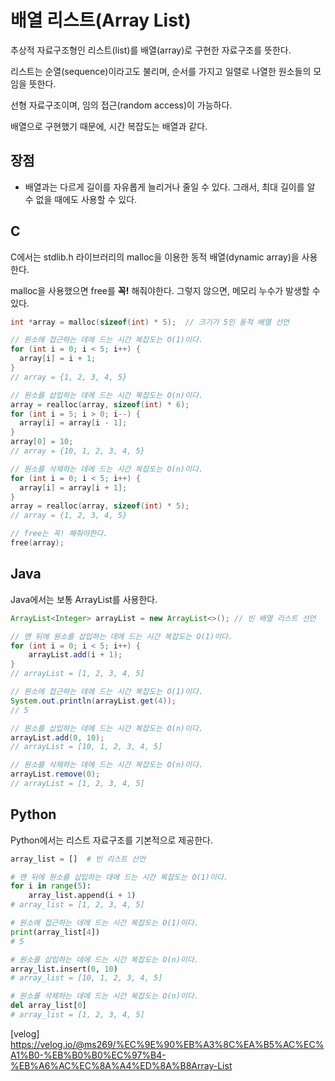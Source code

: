 # 배열 리스트(Array List)

추상적 자료구조형인 리스트(list)를 배열(array)로 구현한 자료구조를 뜻한다.

리스트는 순열(sequence)이라고도 불리며, 순서를 가지고 일렬로 나열한 원소들의 모임을 뜻한다.

선형 자료구조이며, 임의 접근(random access)이 가능하다.

배열으로 구현했기 때문에, 시간 복잡도는 배열과 같다.

## 장점

- 배열과는 다르게 길이를 자유롭게 늘리거나 줄일 수 있다.
  그래서, 최대 길이를 알 수 없을 때에도 사용할 수 있다.

## C

C에서는 stdlib.h 라이브러리의 malloc을 이용한 동적 배열(dynamic array)을 사용한다.

malloc을 사용했으면 free를 **꼭!** 해줘야한다.
그렇지 않으면, 메모리 누수가 발생할 수 있다.

```c
int *array = malloc(sizeof(int) * 5);  // 크기가 5인 동적 배열 선언

// 원소에 접근하는 데에 드는 시간 복잡도는 O(1)이다.
for (int i = 0; i < 5; i++) {
  array[i] = i + 1;
}
// array = {1, 2, 3, 4, 5}

// 원소를 삽입하는 데에 드는 시간 복잡도는 O(n)이다.
array = realloc(array, sizeof(int) * 6);
for (int i = 5; i > 0; i--) {
  array[i] = array[i - 1];
}
array[0] = 10;
// array = {10, 1, 2, 3, 4, 5}

// 원소를 삭제하는 데에 드는 시간 복잡도는 O(n)이다.
for (int i = 0; i < 5; i++) {
  array[i] = array[i + 1];
}
array = realloc(array, sizeof(int) * 5);
// array = {1, 2, 3, 4, 5}

// free는 꼭! 해줘야한다.
free(array);
```

## Java

Java에서는 보통 ArrayList를 사용한다.

```java
ArrayList<Integer> arrayList = new ArrayList<>(); // 빈 배열 리스트 선언

// 맨 뒤에 원소를 삽입하는 데에 드는 시간 복잡도는 O(1)이다.
for (int i = 0; i < 5; i++) {
    arrayList.add(i + 1);
}
// arrayList = [1, 2, 3, 4, 5]

// 원소에 접근하는 데에 드는 시간 복잡도는 O(1)이다.
System.out.println(arrayList.get(4));
// 5

// 원소를 삽입하는 데에 드는 시간 복잡도는 O(n)이다.
arrayList.add(0, 10);
// arrayList = [10, 1, 2, 3, 4, 5]

// 원소를 삭제하는 데에 드는 시간 복잡도는 O(n)이다.
arrayList.remove(0);
// arrayList = [1, 2, 3, 4, 5]
```

## Python

Python에서는 리스트 자료구조를 기본적으로 제공한다.

```python
array_list = []  # 빈 리스트 선언

# 맨 뒤에 원소를 삽입하는 데에 드는 시간 복잡도는 O(1)이다.
for i in range(5):
    array_list.append(i + 1)
# array_list = [1, 2, 3, 4, 5]

# 원소에 접근하는 데에 드는 시간 복잡도는 O(1)이다.
print(array_list[4])
# 5

# 원소를 삽입하는 데에 드는 시간 복잡도는 O(n)이다.
array_list.insert(0, 10)
# array_list = [10, 1, 2, 3, 4, 5]

# 원소를 삭제하는 데에 드는 시간 복잡도는 O(n)이다.
del array_list[0]
# array_list = [1, 2, 3, 4, 5]
```

[velog] <https://velog.io/@ms269/%EC%9E%90%EB%A3%8C%EA%B5%AC%EC%A1%B0-%EB%B0%B0%EC%97%B4-%EB%A6%AC%EC%8A%A4%ED%8A%B8Array-List>
